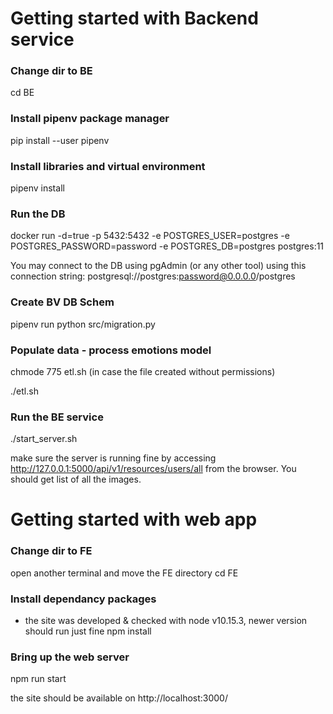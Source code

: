

# Getting started with Backend service

### Change dir to BE
cd BE 

### Install pipenv package manager
pip install --user pipenv

### Install libraries and virtual environment
pipenv install

### Run the DB
docker run -d=true -p 5432:5432 -e POSTGRES_USER=postgres -e POSTGRES_PASSWORD=password -e POSTGRES_DB=postgres postgres:11

You may connect to the DB using pgAdmin (or any other tool) using this connection string: postgresql://postgres:password@0.0.0.0/postgres

### Create BV DB Schem
pipenv run python src/migration.py


### Populate data - process emotions model
chmode 775 etl.sh (in case the file created without permissions)

./etl.sh

### Run the BE service
./start_server.sh

make sure the server is running fine by accessing http://127.0.0.1:5000/api/v1/resources/users/all from the browser.
You should get list of all the images.



# Getting started with web app

### Change dir to FE
open another terminal and move the FE directory
cd FE

### Install dependancy packages
* the site was developed & checked with node v10.15.3, newer version should run just fine 
npm install

### Bring up the web server
npm run start

the site should be available on http://localhost:3000/

